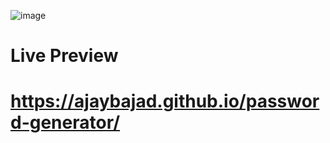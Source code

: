 ![image](https://github.com/user-attachments/assets/161bf4c0-1c30-4c4d-b8bf-142e8bdbf117)

# Live Preview

# https://ajaybajad.github.io/password-generator/
